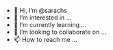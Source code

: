- 👋 Hi, I’m @sarachs
- 👀 I’m interested in ...
- 🌱 I’m currently learning ...
- 💞️ I’m looking to collaborate on ...
- 📫 How to reach me ...

<!---
sarachs/sarachs is a ✨ special ✨ repository because its `README.md` (this file) appears on your GitHub profile.
You can click the Preview link to take a look at your changes.
--->

